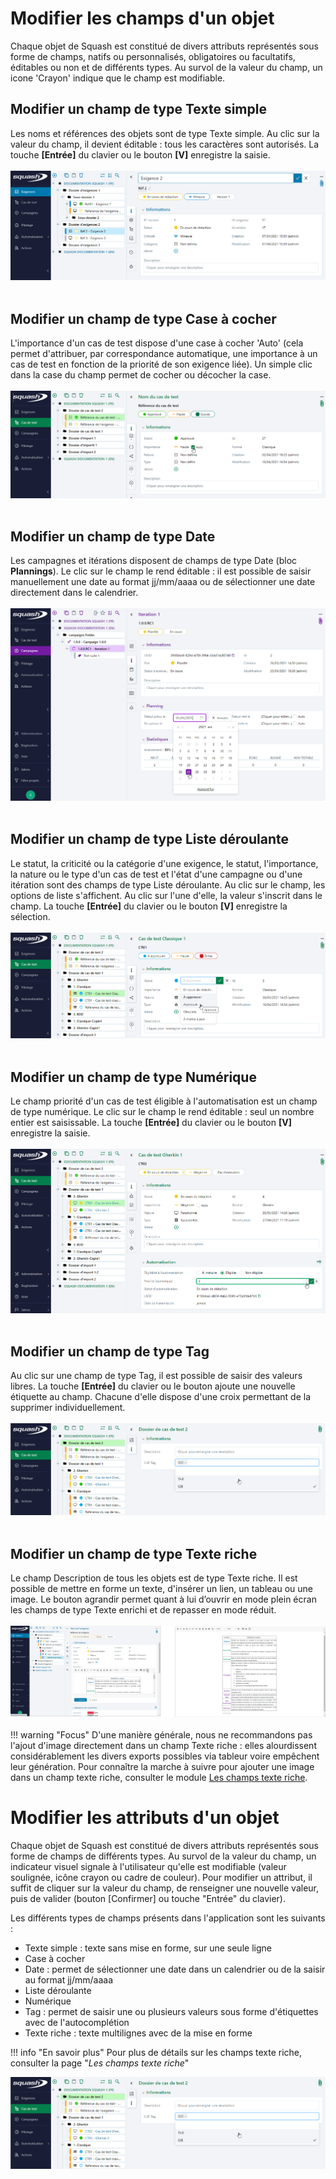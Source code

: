 # Modifier les champs d'un objet
Chaque objet de Squash est constitué de divers attributs représentés sous forme de champs, natifs ou personnalisés, obligatoires ou facultatifs, éditables ou non et de différents types. Au survol de la valeur du champ, un icone 'Crayon' indique que le champ est modifiable.
## Modifier un champ de type Texte simple
Les noms et références des objets sont de type Texte simple.
Au clic sur la valeur du champ, il devient éditable : tous les caractères sont autorisés. La touche **[Entrée]** du clavier ou le bouton **[V]** enregistre la saisie.
<br/><br/>
![Modification d'un champ texte simple](resources/modification-textesimple.png)
<br/><br/>
## Modifier un champ de type Case à cocher
L'importance d'un cas de test dispose d'une case à cocher 'Auto' (cela permet d'attribuer, par correspondance automatique, une importance à un cas de test en fonction de la priorité de son exigence liée).
Un simple clic dans la case du champ permet de cocher ou décocher la case.
<br/><br/>
![Modification d'un champ Case à cocher](resources/modification-caseacocher.png)
<br/><br/>
## Modifier un champ de type Date
Les campagnes et itérations disposent de champs de type Date (bloc **Plannings**).
Le clic sur le champ le rend éditable : il est possible de saisir manuellement une date au format jj/mm/aaaa ou de sélectionner une date directement dans le calendrier.
<br/><br/>
![Modification d'un champ de type Date](resources/modification-date.png)
<br/><br/>
## Modifier un champ de type Liste déroulante
Le statut, la criticité ou la catégorie d'une exigence, le statut, l'importance, la nature ou le type d'un cas de test et l'état d'une campagne ou d'une itération sont des champs de type Liste déroulante.
Au clic sur le champ, les options de liste s'affichent. Au clic sur l'une d'elle, la valeur s'inscrit dans le champ. La touche **[Entrée]** du clavier ou le bouton **[V]** enregistre la sélection.
<br/><br/>
![Modification d'une liste déroulante](resources/modification-listederoulante.png)
<br/><br/>
## Modifier un champ de type Numérique
Le champ priorité d'un cas de test éligible à l'automatisation est un champ de type numérique.
Le clic sur le champ le rend éditable : seul un nombre entier est saisissable. La touche **[Entrée]** du clavier ou le bouton **[V]** enregistre la saisie.
<br/><br/>
![Modification d'un champ numérique](resources/modification-numerique.png)
<br/><br/>
## Modifier un champ de type Tag
Au clic sur une champ de type Tag, il est possible de saisir des valeurs libres.  La touche **[Entrée]** du clavier ou le bouton ajoute une nouvelle étiquette au champ. Chacune d'elle dispose d'une croix permettant de la supprimer individuellement.
<br/><br/>
![Modification d'un tag](resources/modification-tag.png)
<br/><br/>
## Modifier un champ de type Texte riche

Le champ Description de tous les objets est de type Texte riche.
Il est possible de mettre en forme un texte, d'insérer un lien, un tableau ou une image.
Le bouton agrandir permet quant à lui d’ouvrir en mode plein écran les champs de type Texte enrichi et de repasser en mode réduit.
<br/><br/>
![Modification d'un texte riche](resources/modification-texteriche1-2-fr.png)
<br/><br/>
!!! warning "Focus"
	D'une manière générale, nous ne recommandons pas l'ajout d'image directement dans un champ Texte riche : elles alourdissent considérablement les divers exports possibles via tableur voire empêchent leur génération. Pour connaître la marche à suivre pour ajouter une image dans un champ texte riche, consulter le module [Les champs texte riche](**../../1.4.12.champs-texte-riche.md). 



# Modifier les attributs d'un objet
Chaque objet de Squash est constitué de divers attributs représentés sous forme de champs de différents types. Au survol de la valeur du champ, un indicateur visuel signale à l'utilisateur qu'elle est modifiable (valeur soulignée, icône crayon ou cadre de couleur).
Pour modifier un attribut, il suffit de cliquer sur la valeur du champ, de renseigner une nouvelle valeur, puis de valider (bouton [Confirmer] ou touche "Entrée" du clavier).

Les différents types de champs présents dans l'application sont les suivants :

- Texte simple : texte sans mise en forme, sur une seule ligne
- Case à cocher
- Date : permet de sélectionner une date dans un calendrier ou de la saisir au format jj/mm/aaaa
- Liste déroulante
- Numérique
- Tag : permet de saisir une ou plusieurs valeurs sous forme d'étiquettes avec de l'autocomplétion
- Texte riche : texte multilignes avec de la mise en forme

!!! info "En savoir plus"
	Pour plus de détails sur les champs texte riche, consulter la page "*Les champs texte riche*"

![Modification d'un tag](resources/modification-tag.png)

<!--stackedit_data:
eyJoaXN0b3J5IjpbNTM5MzM1MTZdfQ==
-->
